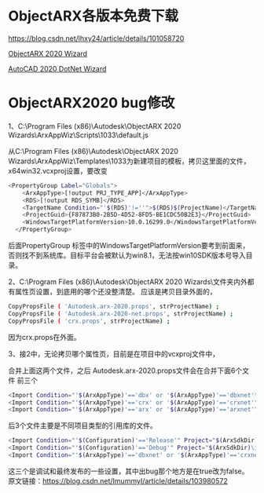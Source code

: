 # ObjectARX各版本免费下载

https://blog.csdn.net/lhxy24/article/details/101058720

[ObjectARX 2020 Wizard](https://github.com/ADN-DevTech/ObjectARX-Wizards/raw/ForAutoCAD2020/ObjectARXWizardsInstaller/ObjectARXWizard2020.zip)

[AutoCAD 2020 DotNet Wizard](https://github.com/ADN-DevTech/AutoCAD-Net-Wizards/raw/ForAutoCAD2020/AutoCADNetWizardsInstaller/AutoCAD_2020_dotnet_wizards.zip)

# ObjectARX2020 bug修改

1、C:\Program Files (x86)\Autodesk\ObjectARX 2020 Wizards\ArxAppWiz\Scripts\1033\default.js

从C:\Program Files (x86)\Autodesk\ObjectARX 2020 Wizards\ArxAppWiz\Templates\1033为新建项目的模板，拷贝这里面的文件，x64win32.vcxproj设置，要改变

```bash
<PropertyGroup Label="Globals">
    <ArxAppType>[!output PRJ_TYPE_APP]</ArxAppType>
    <RDS>[!output RDS_SYMB]</RDS>
    <TargetName Condition="'$(RDS)'!=''">$(RDS)$(ProjectName)</TargetName>
    <ProjectGuid>{F87873B0-2B5D-4D52-8FD5-BE1CDC50B2E3}</ProjectGuid>
    <WindowsTargetPlatformVersion>10.0.16299.0</WindowsTargetPlatformVersion>
  </PropertyGroup>
```


后面PropertyGroup 标签中的WindowsTargetPlatformVersion要考到前面来，否则找不到系统库。目标平台会被默认为win8.1，无法按win10SDK版本号导入目录。

2、C:\Program Files (x86)\Autodesk\ObjectARX 2020 Wizards\文件夹内外都有属性页设置，到底用的哪个还没整清楚。
应该是拷贝目录外面的，

```bash
CopyPropsFile ( 'Autodesk.arx-2020.props', strProjectName) ;
CopyPropsFile ( 'Autodesk.arx-2020-net.props', strProjectName) ;
CopyPropsFile ( 'crx.props', strProjectName) ;
```


因为crx.props在外面。

3、接2中，无论拷贝哪个属性页，目前是在项目中的vcxproj文件中，

合并上面这两个文件，之后
Autodesk.arx-2020.props文件会在合并下面6个文件
前三个

```bash
<Import Condition="'$(ArxAppType)'=='dbx' or '$(ArxAppType)'=='dbxnet'" Project="$(ArxSdkDir)\inc\dbx.props" />
<Import Condition="'$(ArxAppType)'=='crx' or '$(ArxAppType)'=='crxnet'" Project="$(ArxSdkDir)\inc\crx.props" />
<Import Condition="'$(ArxAppType)'=='arx' or '$(ArxAppType)'=='arxnet'" Project="$(ArxSdkDir)\inc\arx.props" />
```


后3个文件主要是不同项目类型的引用库的文件。

```bash
<Import Condition="'$(Configuration)'=='Release'" Project="$(ArxSdkDir)\inc\rxsdk_Releasecfg.props" />
<Import Condition="'$(Configuration)'=='Debug'" Project="$(ArxSdkDir)\inc\rxsdk_Debugcfg.props" />
<Import Condition="'$(ArxAppType)'=='dbxnet' or '$(ArxAppType)'=='crxnet' or '$(ArxAppType)'=='arxnet'" Project="Autodesk.arx-2020-net.props" />
```
这三个是调试和最终发布的一些设置，其中出bug那个地方是在<SmallerTypeCheck>true</SmallerTypeCheck>改为false。
原文链接：https://blog.csdn.net/ImummyI/article/details/103980572